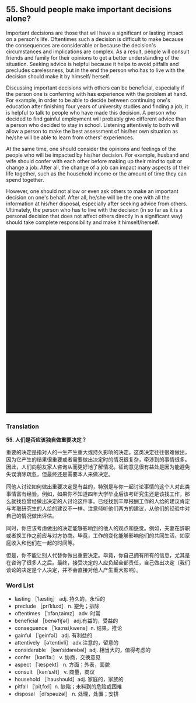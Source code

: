 ## 55. Should people make important decisions alone?

Important decisions are those that will have a significant or lasting impact on a person's life. Oftentimes such a decision is difficult to make because the consequences are considerable or because the decision's circumstances and implications are complex. As a result, people will consult friends and family for their opinions to get a better understanding of the situation. Seeking advice is helpful because it helps to avoid pitfalls and precludes carelessness, but in the end the person who has to live with the decision should make it by himself/ herself.

Discussing important decisions with others can be beneficial, especially if the person one is conferring with has experience with the problem at hand. For example, in order to be able to decide between continuing one's education after finishing four years of university studies and finding a job, it is helpful to talk to people who have made this decision. A person who decided to find gainful employment will probably give different advice than a person who decided to stay in school. Listening attentively to both will allow a person to make the best assessment of his/her own situation as he/she will be able to learn from others' experiences.

At the same time, one should consider the opinions and feelings of the people who will be impacted by his/her decision. For example, husband and wife should confer with each other before making up their mind to quit or change a job. After all, the change of a job can impact many aspects of their life together, such as the household income or the amount of time they can spend together.

However, one should not allow or even ask others to make an important decision on one's behalf. After all, he/she will be the one with all the information at his/her disposal, especially after seeking advice from others. Ultimately, the person who has to live with the decision (in so far as it is a personal decision that does not affect others directly in a significant way) should take complete responsibility and make it himself/herself.

![](images/padding_400x500.png)

### Translation

**55. 人们是否应该独自做重要决定？**

重要的决定是指对人的一生产生重大或持久影响的决定。这类决定往往很难做出，因为它产生的结果很重要或者需要做出决定时的情况很复杂，牵涉到的事情很多。因此，人们向朋友家人咨询从而更好地了解情况。征询意见很有益处是因为能避免失误消除疏忽，但最终还是需要本人来做决定。

同他人讨论如何做出重要决定是有益的，特别是与你一起讨论事情的这个人对此类事情富有经验。例如，如果你不知道四年大学毕业后该考研究生还是该找工作，那么就找位曾经做出决定的人讨论这件事。已经找到丰厚报酬工作的人给的建议肯定与考取研究生的人给的建议不一样。注意倾听他们两方的建议，从他们的经验中对自己的情况做出评估。

同时，你应该考虑做出的决定能够影响到的他人的观点和感觉。例如，夫妻在辞职或者换工作之前应与对方协商。毕竟，工作的变化能够影响他们的共同生活，如家庭收入和他们在一起的时间等。

但是，你不能让别人代替你做出重要决定。毕竟，你自己拥有所有的信息，尤其是在咨询了很多人之后。最终，接受决定的人应负起全部责任，自己做出决定（我们谈论的决定是个人决定，并不会直接对他人产生重大影响）。

### Word List

+ lasting ［ˈlæstiŋ］ adj. 持久的，永恒的
+ preclude ［priˈklu:d］ n. 避免；排除
+ oftentimes ［ˈɔfənˌtaimz］ adv. 时常
+ beneficial ［benəˈfiʃəl］ adj.有益的，受益的
+ consequence ［ˈka:nsiˌkwens］n. 结果，推论
+ gainful ［ˈgeinfəl］ adj. 有利益的
+ attentively ［əˈtentivli］ adv.注意的，留意的
+ considerable ［kənˈsidərəbəl］adj. 相当大的，值得考虑的
+ confer ［kənˈfə:］ v. 协商，交换意见
+ aspect ［ˈæspekt］ n. 方面；外表，面貌
+ consult ［kənˈsʌlt］ v. 商量，商议
+ household ［ˈhaushəuld］adj. 家庭的，家族的
+ pitfall ［ˈpitˌfɔ:l］n. 缺陷；未料到的危险或困难
+ disposal ［diˈspəuzəl］ n. 处理，处置；安排 


